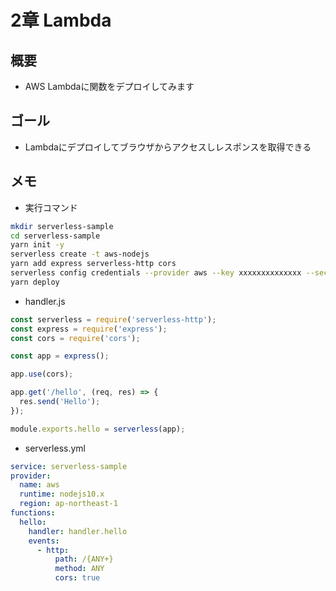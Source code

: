 # 2章 Lambda

## 概要

- AWS Lambdaに関数をデプロイしてみます

## ゴール

- Lambdaにデプロイしてブラウザからアクセスしレスポンスを取得できる

## メモ

- 実行コマンド

```bash
mkdir serverless-sample
cd serverless-sample
yarn init -y
serverless create -t aws-nodejs
yarn add express serverless-http cors
serverless config credentials --provider aws --key xxxxxxxxxxxxxx --secret xxxxxxxxxxxxxxxxxxxxxxxxxxxxx
yarn deploy
```

- handler.js

```js
const serverless = require('serverless-http');
const express = require('express');
const cors = require('cors');

const app = express();

app.use(cors);

app.get('/hello', (req, res) => {
  res.send('Hello');
});

module.exports.hello = serverless(app);
```

- serverless.yml

```yml
service: serverless-sample
provider:
  name: aws
  runtime: nodejs10.x
  region: ap-northeast-1
functions:
  hello:
    handler: handler.hello
    events:
      - http:
          path: /{ANY+}
          method: ANY
          cors: true
```

